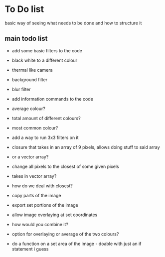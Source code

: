 # To Do list

basic way of seeing what needs to be done and how to structure it

## main todo list

- add some basic filters to the code

- black white to a different colour
- thermal like camera
- background filter
- blur filter

- add information commands to the code

- average colour?
- total amount of different colours?
- most common colour?

- add a way to run 3x3 filters on it

- closure that takes in an array of 9 pixels, allows doing stuff to said array
- or a vector array?

- change all pixels to the closest of some given pixels

- takes in vector array?
- how do we deal with closest?

- copy parts of the image

- export set portions of the image

- allow image overlaying at set coordinates

- how would you combine it?
- option for overlaying or average of the two colours?

- do a function on a set area of the image - doable with just an if statement i guess
